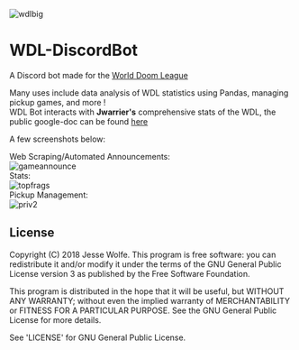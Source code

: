 ![wdlbig](https://cloud.githubusercontent.com/assets/24723883/26137242/0887fa2c-3a8f-11e7-82bf-34a4bde7dbc0.png)

<p align="center">
<h1> WDL-DiscordBot</h1>
</p>

A Discord bot made for the [World Doom League](http://doomleague.org "WDL")

Many uses include data analysis of WDL statistics using Pandas, managing pickup games, and more !   
WDL Bot interacts with **Jwarrier's** comprehensive stats of the WDL, the public google-doc can be found [here](https://docs.google.com/spreadsheets/d/1aNmdUyvBTXN732ONNwZ1l-PrUBxSSLIFK0OjdNBfkrM/edit#gid=2078033722 "Jwarrier's WDLSTATS")  

A few screenshots below:

Web Scraping/Automated Announcements:  
![gameannounce](https://cloud.githubusercontent.com/assets/24723883/26137334/7cd7ca38-3a8f-11e7-82e9-dc188b8a5a93.jpg)  
Stats:  
![topfrags](https://cloud.githubusercontent.com/assets/24723883/26137520/9dde021e-3a90-11e7-882b-2a7a1e9271e8.jpg)  
Pickup Management:  
![priv2](https://cloud.githubusercontent.com/assets/24723883/26137528/a87452f0-3a90-11e7-9f3a-923d3582eea2.jpg)


## License

Copyright (C) 2018 Jesse Wolfe.
This program is free software: you can redistribute it and/or modify
it under the terms of the GNU General Public License version 3 as published by
the Free Software Foundation.

This program is distributed in the hope that it will be useful,
but WITHOUT ANY WARRANTY; without even the implied warranty of
MERCHANTABILITY or FITNESS FOR A PARTICULAR PURPOSE.  See the
GNU General Public License for more details.

See 'LICENSE' for GNU General Public License.
